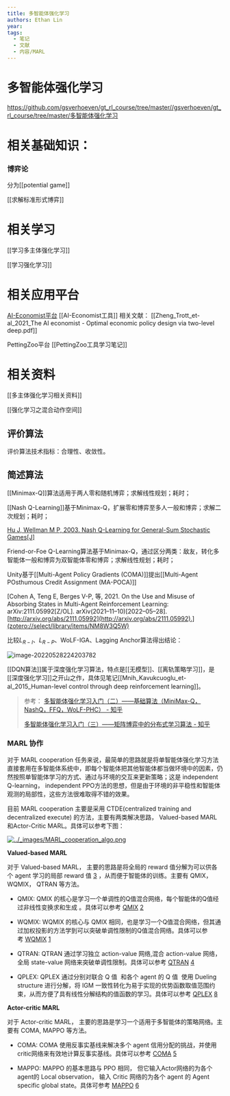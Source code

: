 ```yaml
---
title: 多智能体强化学习
authors: Ethan Lin
year:
tags:
  - 笔记 
  - 文献  
  - 内容/MARL 
---
```



# 多智能体强化学习





https://github.com/gsverhoeven/gt_rl_course/tree/master//gsverhoeven/gt_rl_course/tree/master/多智能体强化学习 

# 相关基础知识：

### 博弈论

分为[[potential game]]

[[求解标准形式博弈]]



# 相关学习

[[学习多主体强化学习]]

[[学习强化学习]]




# 相关应用平台

[AI-Economist平台](https://github.com/salesforce/ai-economist)
	[[AI-Economist工具]]
	相关文献：
		[[Zheng_Trott_et-al_2021_The AI economist - Optimal economic policy design via two-level deep.pdf]]

PettingZoo平台
	[[PettingZoo工具学习笔记]]






# 相关资料


[[多主体强化学习相关资料]]

[[强化学习之混合动作空间]]





## 评价算法

评价算法技术指标：合理性、收敛性。





## 简述算法


[[Minimax-Q]]算法适用于两人零和随机博弈；求解线性规划；耗时；

[[Nash Q-Learning]]基于Minimax-Q，扩展零和博弈至多人一般和博弈；求解二次规划；耗时；

[Hu J, Wellman M P, 2003. Nash Q-Learning for General-Sum Stochastic Games[J] ](zotero://select/library/items/LLKDUEVX)



Friend-or-Foe Q-Learning算法基于Minimax-Q，通过区分两类：敌友，转化多智能体一般和博弈为双智能体零和博弈；求解线性规划；耗时；


Unity基于[[Multi-Agent Policy Gradients (COMA)]]提出[[Multi-Agent POsthumous Credit Assignment (MA-POCA)]]

[Cohen A, Teng E, Berges V-P, 等, 2021. On the Use and Misuse of Absorbing States in Multi-Agent Reinforcement Learning: arXiv:2111.05992[Z/OL]. arXiv(2021–11–10)[2022–05–28]. [http://arxiv.org/abs/2111.05992](http://arxiv.org/abs/2111.05992).](zotero://select/library/items/NM8W3Q5W)



比较$L_{R-I}$、$L_{R-P}$、WoLF-IGA、Lagging Anchor算法得出结论：

![image-20220528224203782](image-20220528224203782.png)


[[DQN算法]]属于深度强化学习算法，特点是[[无模型]]、[[离轨策略学习]]，是[[深度强化学习]]之开山之作，具体见笔记[[Mnih_Kavukcuoglu_et-al_2015_Human-level control through deep reinforcement learning]]。






> 参考：
> [多智能体强化学习入门（二）——基础算法（MiniMax-Q，NashQ，FFQ，WoLF-PHC） - 知乎](https://zhuanlan.zhihu.com/p/53563792)
> 
> [多智能体强化学习入门（三）——矩阵博弈中的分布式学习算法 - 知乎](https://zhuanlan.zhihu.com/p/53622102)




### MARL 协作

对于 MARL cooperation 任务来说，最简单的思路就是将单智能体强化学习方法直接套用在多智能体系统中，即每个智能体把其他智能体都当做环境中的因素，仍然按照单智能体学习的方式、通过与环境的交互来更新策略；这是 independent Q-learning， independent PPO方法的思想，但是由于环境的非平稳性和智能体观测的局部性，这些方法很难取得不错的效果。

目前 MARL cooperation 主要是采用 CTDE(centralized training and decentralized execute) 的方法，主要有两类解决思路， Valued-based MARL和Actor-Critic MARL。具体可以参考下图：

[![../_images/MARL_cooperation_algo.png](https://di-engine-docs.readthedocs.io/zh_CN/latest/_images/MARL_cooperation_algo.png)](https://di-engine-docs.readthedocs.io/zh_CN/latest/_images/MARL_cooperation_algo.png)

**Valued-based MARL**

对于 Valued-based MARL， 主要的思路是将全局的 reward 值分解为可以供各个 agent 学习的局部 reward 值 [3](https://di-engine-docs.readthedocs.io/zh_CN/latest/02_algo/multi_agent_cooperation_rl_zh.html#id16) ，从而便于智能体的训练。主要有 QMIX， WQMIX， QTRAN 等方法。

- QMIX: QMIX 的核心是学习一个单调性的Q值混合网络，每个智能体的Q值经过非线性变换求和生成 。具体可以参考 [QMIX](https://github.com/opendilab/DI-engine-docs/blob/main/source/hands_on/qmix.rst) [2](https://di-engine-docs.readthedocs.io/zh_CN/latest/02_algo/multi_agent_cooperation_rl_zh.html#id15)
    
- WQMIX: WQMIX 的核心与 QMIX 相同，也是学习一个Q值混合网络，但其通过加权投影的方法学到可以突破单调性限制的Q值混合网络。具体可以参考 [WQMIX](https://github.com/opendilab/DI-engine-docs/blob/main/source/hands_on/wqmix.rst) [1](https://di-engine-docs.readthedocs.io/zh_CN/latest/02_algo/multi_agent_cooperation_rl_zh.html#id14)
    
- QTRAN: QTRAN 通过学习独立 action-value 网络,混合 action-value 网络，全局 state-value 网络来突破单调性限制。具体可以参考 [QTRAN](https://github.com/opendilab/DI-engine-docs/blob/main/source/hands_on/qtran.rst) [4](https://di-engine-docs.readthedocs.io/zh_CN/latest/02_algo/multi_agent_cooperation_rl_zh.html#id17)
    
- QPLEX: QPLEX 通过分别对联合 Q 值  和各个 agent 的 Q 值  使用 Dueling structure 进行分解，将 IGM 一致性转化为易于实现的优势函数取值范围约束，从而方便了具有线性分解结构的值函数的学习。具体可以参考 [QPLEX](https://arxiv.org/abs/2008.01062) [8](https://di-engine-docs.readthedocs.io/zh_CN/latest/02_algo/multi_agent_cooperation_rl_zh.html#id21)
    

**Actor-critic MARL**

对于 Actor-critic MARL， 主要的思路是学习一个适用于多智能体的策略网络。主要有 COMA, MAPPO 等方法。

- COMA: COMA 使用反事实基线来解决多个 agent 信用分配的挑战，并使用critic网络来有效地计算反事实基线。具体可以参考 [COMA](https://github.com/opendilab/DI-engine-docs/blob/main/source/hands_on/coma.rst) [5](https://di-engine-docs.readthedocs.io/zh_CN/latest/02_algo/multi_agent_cooperation_rl_zh.html#id18)
    
- MAPPO: MAPPO 的基本思路与 PPO 相同， 但它输入Actor网络的为各个agent的 Local observation， 输入 Critic 网络的为各个 agent 的 Agent specific global state。具体可参考 [MAPPO](https://github.com/opendilab/DI-engine-docs/blob/main/source/best_practice/maac.rst) [6](https://di-engine-docs.readthedocs.io/zh_CN/latest/02_algo/multi_agent_cooperation_rl_zh.html#id19)